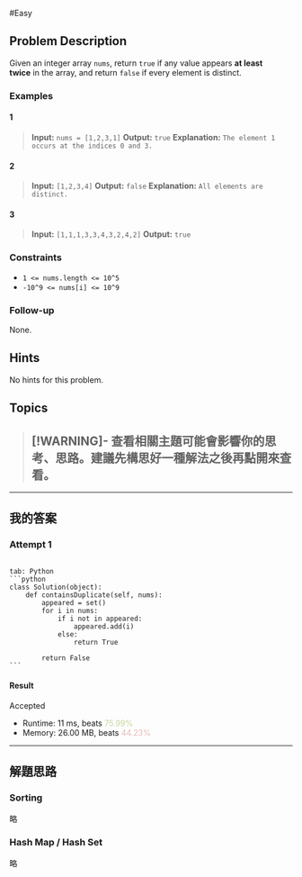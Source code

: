 #Easy 
## Problem Description
Given an integer array `nums`, return `true` if any value appears **at least twice** in the array, and return `false` if every element is distinct.

### Examples
#### 1
> **Input:** `nums = [1,2,3,1]`
> **Output:** `true`
> **Explanation:** `The element 1 occurs at the indices 0 and 3.`
#### 2
> **Input:** `[1,2,3,4]`
> **Output:** `false`
> **Explanation:** `All elements are distinct.`
#### 3
> **Input:** `[1,1,1,3,3,4,3,2,4,2]`
> **Output:** `true`

### Constraints
- `1 <= nums.length <= 10^5`
- `-10^9 <= nums[i] <= 10^9`

### Follow-up
None.

## Hints
No hints for this problem.

## Topics
> [!WARNING]- 查看相關主題可能會影響你的思考、思路。建議先構思好一種解法之後再點開來查看。
> - 

---
## 我的答案
### Attempt 1
~~~~tabs

tab: Python
```python
class Solution(object):
    def containsDuplicate(self, nums):
        appeared = set()
        for i in nums:
            if i not in appeared:
                appeared.add(i)
            else:
                return True
        
        return False
```
~~~~

#### Result
Accepted
- Runtime: $11$ ms, beats <font color="#c3d69b">75.99%</font>
- Memory: 26.00 MB, beats <font color="#e5b9b7">44.23%</font>

---
## 解題思路
### Sorting
略
### Hash Map / Hash Set
略